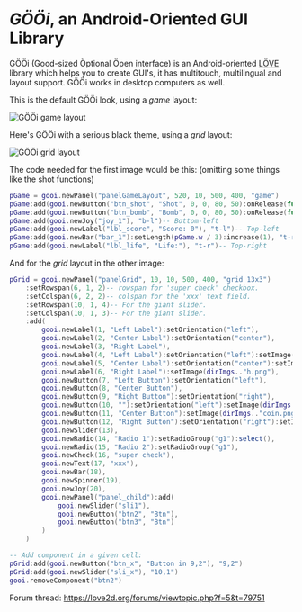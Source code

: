 # _GÖÖi_, an Android-Oriented GUI Library

GÖÖi (Good-sized Öptional Öpen interface) is an Android-oriented [LÖVE](https://love2d.org/) library which helps you to create GUI's, it has multitouch, multilingual and layout support. GÖÖi works in desktop computers as well.

This is the default GÖÖi look, using a _game_ layout:

![GÖÖi game layout](http://s22.postimg.org/854t5kv7l/game.gif)

Here's GÖÖi with a serious black theme, using a _grid_ layout:

![GÖÖi grid layout](http://s8.postimg.org/bt8vd9y4l/image.gif)

The code needed for the first image would be this: (omitting some things like the shot functions)

```lua
pGame = gooi.newPanel("panelGameLayout", 520, 10, 500, 400, "game")
pGame:add(gooi.newButton("btn_shot", "Shot", 0, 0, 80, 50):onRelease(function() shotBullet() end), "b-r")-- Bottom-right
pGame:add(gooi.newButton("btn_bomb", "Bomb", 0, 0, 80, 50):onRelease(function() shotBomb() end), "b-r")-- Bottom-right
pGame:add(gooi.newJoy("joy_1"), "b-l")-- Bottom-left
pGame:add(gooi.newLabel("lbl_score", "Score: 0"), "t-l")-- Top-left
pGame:add(gooi.newBar("bar_1"):setLength(pGame.w / 3):increase(1), "t-r")-- Top-right
pGame:add(gooi.newLabel("lbl_life", "Life:"), "t-r")-- Top-right
```

And for the _grid_ layout in the other image:

```lua
pGrid = gooi.newPanel("panelGrid", 10, 10, 500, 400, "grid 13x3")
	:setRowspan(6, 1, 2)-- rowspan for 'super check' checkbox.
	:setColspan(6, 2, 2)-- colspan for the 'xxx' text field.
	:setRowspan(10, 1, 4)-- For the giant slider.
	:setColspan(10, 1, 3)-- For the giant slider.
	:add(
		gooi.newLabel(1, "Left Label"):setOrientation("left"),
		gooi.newLabel(2, "Center Label"):setOrientation("center"),
		gooi.newLabel(3, "Right Label"),
		gooi.newLabel(4, "Left Label"):setOrientation("left"):setImage(dirImgs.."h.png"),
		gooi.newLabel(5, "Center Label"):setOrientation("center"):setImage(dirImgs.."h.png"),
		gooi.newLabel(6, "Right Label"):setImage(dirImgs.."h.png"),
		gooi.newButton(7, "Left Button"):setOrientation("left"),
		gooi.newButton(8, "Center Button"),
		gooi.newButton(9, "Right Button"):setOrientation("right"),
		gooi.newButton(10, ""):setOrientation("left"):setImage(dirImgs.."coin.png"),
		gooi.newButton(11, "Center Button"):setImage(dirImgs.."coin.png"),
		gooi.newButton(12, "Right Button"):setOrientation("right"):setImage(dirImgs.."coin.png"),
		gooi.newSlider(13),
		gooi.newRadio(14, "Radio 1"):setRadioGroup("g1"):select(),
		gooi.newRadio(15, "Radio 2"):setRadioGroup("g1"),
		gooi.newCheck(16, "super check"),
		gooi.newText(17, "xxx"),
		gooi.newBar(18),
		gooi.newSpinner(19),
		gooi.newJoy(20),
		gooi.newPanel("panel_child"):add(
			gooi.newSlider("sli1"),
			gooi.newButton("btn2", "Btn"),
			gooi.newButton("btn3", "Btn")
		)
	)

-- Add component in a given cell:
pGrid:add(gooi.newButton("btn_x", "Button in 9,2"), "9,2")
pGrid:add(gooi.newSlider("sli_x"), "10,1")
gooi.removeComponent("btn2")
```

Forum thread: https://love2d.org/forums/viewtopic.php?f=5&t=79751
